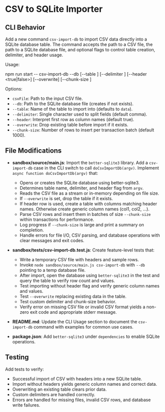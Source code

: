 # CSV to SQLite Importer

## CLI Behavior

Add a new command `csv-import-db` to import CSV data directly into a SQLite database table. The command accepts the path to a CSV file, the path to a SQLite database file, and optional flags to control table creation, delimiter, and header usage.

Usage:

npm run start -- csv-import-db <csvFile> --db <dbFile> [--table <tableName>] [--delimiter <char>] [--header <true|false>] [--overwrite] [--chunk-size <number>]

Options:
- `csvFile`: Path to the input CSV file.
- `--db`: Path to the SQLite database file (creates if not exists).
- `--table`: Name of the table to import into (defaults to `data`).
- `--delimiter`: Single character used to split fields (default comma).
- `--header`: Interpret first row as column names (default true).
- `--overwrite`: Drop existing table before import if it exists.
- `--chunk-size`: Number of rows to insert per transaction batch (default 1000).

## File Modifications

- **sandbox/source/main.js**: Import the `better-sqlite3` library. Add a `csv-import-db` case in the CLI switch to call `doCsvImportDb(argv)`. Implement `async function doCsvImportDb(argv)` that:
  - Opens or creates the SQLite database using better-sqlite3.
  - Determines table name, delimiter, and header flag from `argv`.
  - Reads the CSV file as a stream or in-memory depending on file size.
  - If `--overwrite` is set, drop the table if it exists.
  - If header row is used, create a table with columns matching header names. Otherwise create generic column names (col1, col2, ...).
  - Parse CSV rows and insert them in batches of size `--chunk-size` within transactions for performance.
  - Log progress if `--chunk-size` is large and print a summary on completion.
  - Handle errors for file I/O, CSV parsing, and database operations with clear messages and exit codes.

- **sandbox/tests/csv-import-db.test.js**: Create feature-level tests that:
  - Write a temporary CSV file with headers and sample rows.
  - Invoke `node sandbox/source/main.js csv-import-db` with `--db` pointing to a temp database file.
  - After import, open the database using `better-sqlite3` in the test and query the table to verify row count and values.
  - Test importing without header flag and verify generic column names and values.
  - Test `--overwrite` replacing existing data in the table.
  - Test custom delimiter and chunk-size behavior.
  - Verify error on missing CSV file or invalid CSV format yields a non-zero exit code and appropriate stderr message.

- **README.md**: Update the CLI Usage section to document the `csv-import-db` command with examples for common use cases.

- **package.json**: Add `better-sqlite3` under `dependencies` to enable SQLite operations.

## Testing

Add tests to verify:
- Successful import of CSV with headers into a new SQLite table.
- Import without headers yields generic column names and correct data.
- Overwriting an existing table clears prior data.
- Custom delimiters are handled correctly.
- Errors are handled for missing files, invalid CSV rows, and database write failures.